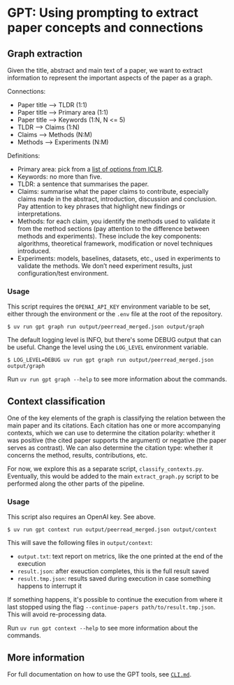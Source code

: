 # GPT: Using prompting to extract paper concepts and connections

## Graph extraction

Given the title, abstract and main text of a paper, we want to extract information to
represent the important aspects of the paper as a graph.

Connections:
- Paper title —> TLDR (1:1)
- Paper title —> Primary area (1:1)
- Paper title —> Keywords (1:N, N <= 5)
- TLDR —> Claims (1:N)
- Claims —> Methods (N:M)
- Methods —> Experiments (N:M)

Definitions:
- Primary area: pick from a [list of options from
  ICLR](https://iclr.cc/Conferences/2025/CallForPapers).
- Keywords: no more than five.
- TLDR: a sentence that summarises the paper.
- Claims: summarise what the paper claims to contribute, especially claims made in the
  abstract, introduction, discussion and conclusion. Pay attention to key phrases that
  highlight new findings or interpretations.
- Methods: for each claim, you identify the methods used to validate it from the method
  sections (pay attention to the difference between methods and experiments). These
  include the key components: algorithms, theoretical framework, modification or novel
  techniques introduced.
- Experiments: models, baselines, datasets, etc., used in experiments to validate the
  methods. We don’t need experiment results, just configuration/test environment.

### Usage

This script requires the `OPENAI_API_KEY` environment variable to be set, either through
the environment or the `.env` file at the root of the repository.

```console
$ uv run gpt graph run output/peerread_merged.json output/graph
```

The default logging level is INFO, but there's some DEBUG output that can be useful.
Change the level using the `LOG_LEVEL` environment variable.

```console
$ LOG_LEVEL=DEBUG uv run gpt graph run output/peerread_merged.json output/graph
```

Run `uv run gpt graph --help` to see more information about the commands.

## Context classification

One of the key elements of the graph is classifying the relation between the main paper
and its citations. Each citation has one or more accompanying contexts, which we can use
to determine the citation polarity: whether it was positive (the cited paper supports
the argument) or negative (the paper serves as contrast). We can also determine the
citation type: whether it concerns the method, results, contributions, etc.

For now, we explore this as a separate script, `classify_contexts.py`. Eventually, this
would be added to the main `extract_graph.py` script to be performed along the other
parts of the pipeline.

### Usage

This script also requires an OpenAI key. See above.

```console
$ uv run gpt context run output/peerread_merged.json output/context
```

This will save the following files in `output/context`:
- `output.txt`: text report on metrics, like the one printed at the end of the execution
- `result.json`: after exeuction completes, this is the full result saved
- `result.tmp.json`: results saved during execution in case something happens to
  interrupt it

If something happens, it's possible to continue the execution from where it last stopped
using the flag `--continue-papers path/to/result.tmp.json`. This will avoid re-processing
data.

Run `uv run gpt context --help` to see more information about the commands.

## More information

For full documentation on how to use the GPT tools, see [`CLI.md`](./CLI.md).
